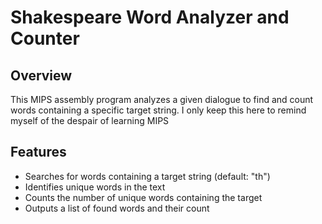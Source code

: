 # Shakespeare Word Analyzer and Counter

## Overview
This MIPS assembly program analyzes a given dialogue to find and count words containing a specific target string.
I only keep this here to remind myself of the despair of learning MIPS

## Features
- Searches for words containing a target string (default: "th")
- Identifies unique words in the text
- Counts the number of unique words containing the target
- Outputs a list of found words and their count

